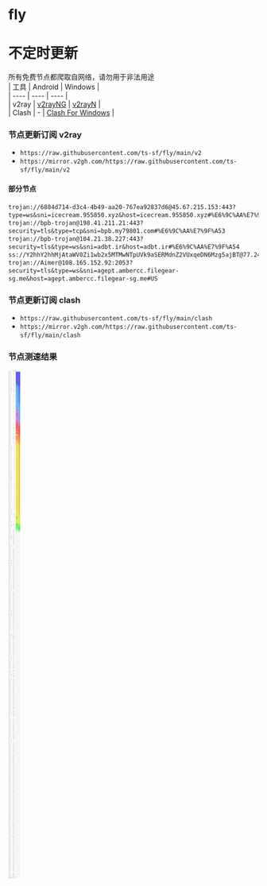 # fly
# 不定时更新
所有免费节点都爬取自网络，请勿用于非法用途  
|  工具  | Android  | Windows  |  
|  ----  | ----   | ----  |  
| v2ray  | [v2rayNG](https://github.com/2dust/v2rayNG/releases) | [v2rayN](https://github.com/2dust/v2rayN/releases) |  
| Clash  | - | [Clash For Windows](https://github.com/2dust/clashN/releases) | 
  
### 节点更新订阅  v2ray
- `https://raw.githubusercontent.com/ts-sf/fly/main/v2`  
- `https://mirror.v2gh.com/https://raw.githubusercontent.com/ts-sf/fly/main/v2`  

#### 部分节点  
``` 
trojan://6884d714-d3c4-4b49-aa20-767ea92837d6@45.67.215.153:443?type=ws&sni=icecream.955850.xyz&host=icecream.955850.xyz#%E6%9C%AA%E7%9F%A52
trojan://bpb-trojan@198.41.211.21:443?security=tls&type=tcp&sni=bpb.my79801.com#%E6%9C%AA%E7%9F%A53
trojan://bpb-trojan@104.21.38.227:443?security=tls&type=ws&sni=adbt.ir&host=adbt.ir#%E6%9C%AA%E7%9F%A54
ss://Y2hhY2hhMjAtaWV0Zi1wb2x5MTMwNTpUVk9aSERMdnZ2VUxqeDN6Mzg5ajBT@77.246.96.113:29530#%E6%9C%AA%E7%9F%A55
trojan://Aimer@108.165.152.92:2053?security=tls&type=ws&sni=agept.ambercc.filegear-sg.me&host=agept.ambercc.filegear-sg.me#US
```
### 节点更新订阅  clash
- `https://raw.githubusercontent.com/ts-sf/fly/main/clash`  
- `https://mirror.v2gh.com/https://raw.githubusercontent.com/ts-sf/fly/main/clash`  

### 节点测速结果
![image](traffic.png)
